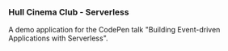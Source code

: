 ### Hull Cinema Club - Serverless

A demo application for the CodePen talk "Building Event-driven Applications with Serverless".